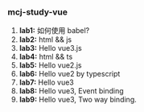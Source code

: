 ### mcj-study-vue
1. **lab1:** 如何使用 babel?
2. **lab2:** html && js
3. **lab3:** Hello vue3.js
4. **lab4:** html && ts
5. **lab5:** Hello vue2.js
6. **lab6:** Hello vue2 by typescript
7. **lab7:** Hello vue3
8. **lab8:** Hello vue3, Event binding
9. **lab9:** Hello vue3, Two way binding.
